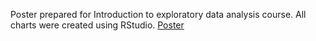 Poster prepared for Introduction to exploratory data analysis course. All charts were created using RStudio.
[Poster](Poster.png)

